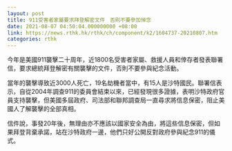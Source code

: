 ```yaml
---
layout: post
title: 911受害者家屬要求拜登解密文件　否則不要參加悼念
date: 2021-08-07 04:50:04.000000000 +08:00
link: https://news.rthk.hk/rthk/ch/component/k2/1604737-20210807.htm
categories: rthk
---
```


今年是美國911襲擊二十周年，近1800名受害者家屬、救援人員和倖存者發表聯署信，要求總統拜登解密有關襲擊的文件，否則不要參與紀念活動。

當年的襲擊導致近3000人死亡，19名劫機者當中，有15人是沙特國民。聯署信表示，自從2004年調查911的委員會結束以來，已經發現很多證據，表明沙特政府官員支持襲擊，但美國多屆政府、司法部和聯邦調查局一直尋求將信息保密，阻止美國人了解襲擊的全部真相。

信件說，事發20年後，無理由亦不應該以國家安全為由，將這些信息保密，但如果拜登背棄承諾，站在沙特政府一邊，他們只好公開反對政府參與紀念911的儀式。
